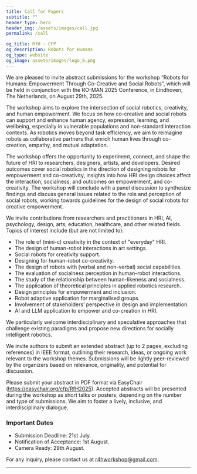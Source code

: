 ```yaml
---
title: Call for Papers
subtitle: ""
header_type: hero
header_img: /assets/images/call.jpg
permalink: /call

og_title: RfH - CFP
og_description: Robots for Humans
og_type: website
og_image: assets/images/logo_6.png
---
```


<p style="text-align: justify;">

We are pleased to invite abstract submissions for the workshop “Robots for Humans: Empowerment Through Co-Creative and Social Robots”, which will be held in conjunction with the RO-MAN 2025 Conference, in Eindhoven, The Netherlands, on August 29th, 2025.

The workshop aims to explore the intersection of social robotics, creativity, and human empowerment. We focus on how co-creative and social robots can support and enhance human agency, expression, learning, and wellbeing, especially in vulnerable populations and non-standard interaction contexts. As robotics moves beyond task efficiency, we aim to reimagine robots as collaborative partners that enrich human lives through co-creation, empathy, and mutual adaptation.

The workshop offers the opportunity to experiment, connect, and shape the future of HRI to researchers, designers, artists, and developers. Desired outcomes cover social robotics in the direction of designing robots for empowerment and co-creativity, insights into how HRI design choices affect the interaction, socialness, and outcomes on empowerment, and co-creativity. The workshop will conclude with a panel discussion to synthesize findings and discuss general issues related to the role and perception of social robots, working towards guidelines for the design of social robots for creative empowerment.

We invite contributions from researchers and practitioners in HRI, AI, psychology, design, arts, education, healthcare, and other related fields. Topics of interest include (but are not limited to):

</p>


* The role of (mini-c) creativity in the context of "everyday" HRI.
* The design of human-robot interactions in art settings.
* Social robots for creativity support.
* Designing for human-robot co-creativity.
* The design of robots with (verbal and non-verbal) social capabilities.
* The evaluation of socialness perception in human-robot interactions.
* The study of the relationship between human-likeness and socialness.
* The application of theoretical principles in applied robotics research.
* Design principles for empowerment and inclusion.
* Robot adaptive application for marginalised groups.
* Involvement of stakeholders’ perspective in design and implementation.
* AI and LLM application to empower and co-creation in HRI.

<p style="text-align: justify;">

We particularly welcome interdisciplinary and speculative approaches that challenge existing paradigms and propose new directions for socially intelligent robotics.

We invite authors to submit an extended abstract (up to 2 pages, excluding references) in IEEE format, outlining their research, ideas, or ongoing work relevant to the workshop themes. Submissions will be lightly peer-reviewed by the organizers based on relevance, originality, and potential for discussion.

Please submit your abstract in PDF format via EasyChair (https://easychair.org/cfp/RfH2025). Accepted abstracts will be presented during the workshop as short talks or posters, depending on the number and type of submissions. We aim to foster a lively, inclusive, and interdisciplinary dialogue.

</p>


### Important Dates
* Submission Deadline: 21st July. <!--**09/04**-->
* Notification of Acceptance: 1st August.
* Camera Ready: 29th August. <!--**14/05**-->


<!--
## Registration
* Don't forget to register before the conference **[registration link](https://avi2024.dibris.unige.it/conference/registration)**.

## Submission Procedure

**Submission format**: max 6 pages (excluded references).

Please submit your contribution on **[EasyChair](https://easychair.org/my/conference?conf=r4h)**, using the predefined **[CEUR template](https://ceur-ws.org/Vol-XXX/CEURART.zip)** (an **[Overleaf](https://www.overleaf.com/read/gwhxnqcghhdt)** page for LaTeX users is also available).

<p style="text-align: justify;">
The submitted contribution must be written in <b>English</b> and do not need to be anonymized (single-blind review process). A panel of experts from relevant fileds will be asked to review the contributions, selecting the most relevant, novel, original and high-quality ones to be included in the workshop program. Authors of accepted submissions will be invited to give an <b>oral presentation</b> of their work. Also, they will be offered the option of having their papers uploaded to a workshop-specific archive in an open-access repository (e.g., arXiv). The accepted papers will be published in the workshop’s proceedings on CEUR Workshop Proceedings (http://ceur-ws.org/), indexed by Scopus. Depending on the workshop impact and participation, the organizers may also consider proposing a Special Issue to a Journal to collect broader follow-up papers.
</p>
-->

For any inquiry, please contact us at [r4hworkshop@gmail.com](mailto:r4hworkshop@gmail.com).

---